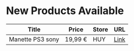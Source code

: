 # New Products Available

| Title | Price | Store | URL |
|---|---|---|---|
| Manette PS3 sony | 19,99 € | HUY | [Link](https://www.cashconverters.be/fr/accessoires-jeux-video/627226-manette-ps3-sony.html) |
